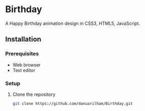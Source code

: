 # Birthday

A Happy Birthday animation design in CSS3, HTML5, JavaScript.

## Installation

### Prerequisites
- Web browser
- Text editor

### Setup
1. Clone the repository
   ```bash
   git clone https://github.com/danuarilham/Birthday.git

